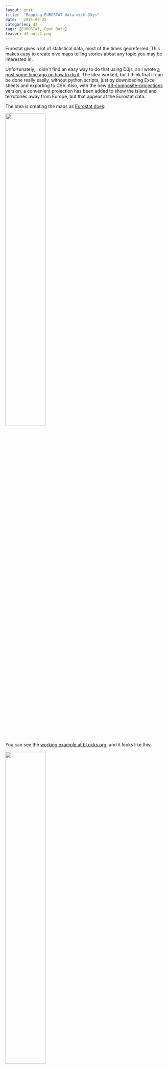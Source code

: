 ```yaml
---
layout: post
title:  "Mapping EUROSTAT data with D3js"
date:   2015-09-25
categories: d3
tags: [EUROSTAT, Open Data]
teaser: d3-nuts2.png
---
```


Eurostat gives a lot of statistical data, most of the times georeferred. This makes easy to create nive maps telling stories about any topic you may be interested in.

Unfortunately, I didn't find an easy way to do that using D3js, so I wrote [a post some time ago on how to do it][original post]. The idea worked, but I think that it can be done really easily, without python scripts, just by downloading Excel sheets and exporting to CSV. Also, with the new [d3-composite-projections][d3-composite-projections] version, a convenient projection has been added to show the island and terrotories away from Europe, but that appear at the Eurostat data.

The idea is creating the maps as [Eurostat does][example map]:

<a href="http://ec.europa.eu/eurostat/statistics-explained/images/a/ae/Urban_rural_typology_for_NUTS3_new.png"><img width="50%" src="{{ site.baseurl }}/images/d3/d3-nuts/example.png"/></a>

You can see the [working example at bl.ocks.org][gist example], and it looks like this:

<img width="50%" src="{{ site.baseurl }}/images/d3/d3-nuts/final-map.png"/>

Downloading some sample data
----------------------------

To create a map, you will need two data sources:

1. The regions where the data belongs. The regions are coded in a system called NUTS (Nomenclature of territorial units for statistics)
2. The data you want to represent at each region, such as *Greenhouse gas emisions*, *murders*, etc

### NUTS regions

Getting the regions and using them in TopoJSON format is not very straigth forward, so I did it for you.

The files are at [this gist][https://gist.github.com/rveciana/5919944], with the names nuts0.json, nuts1.json, etc. You can use *rawgit* to get the files without downloading them. To get the nuts3 topojson:

    https://cdn.rawgit.com/rveciana/5919944/raw/19dc3e37a6ca5ebb05d3a2d96a1f499d6cc3411c/nuts3.json

If you want to know how to generate these TopoJSONs, you can check [the next post][topojson tutorial]

### Getting the information data

To get the data, you have first to decide which data to use. In my case, I have chosen to map the amount of people at risk of poverty or social exclusion. To do it, [from the main page][eurostat], I have done:

Population and Social conditions -> Income and living conditions -> Main Tables -> People at risk of poverty or social exclusion by NUTS 2 regions.

From there, choose *Tables, maps and graphs interface*:

<img src="{{ site.baseurl }}/images/d3/d3-nuts/table.png"/>

Choose the *More data in the source dataset* button:

<img src="{{ site.baseurl }}/images/d3/d3-nuts/source-dataset.png"/>

Then, the GEO *+ button*:

<img src="{{ site.baseurl }}/images/d3/d3-nuts/geo.png"/>

Once there, ask to get not just the region names, but the labels too, so the topoJSON codes can be used. Don't forget to click the *update* button:

<img src="{{ site.baseurl }}/images/d3/d3-nuts/labels.png"/>

Now you can click the *download* button and ask to have the labels in a separate column from the name (or doing it yourself will be a mess, believe me):

<img src="{{ site.baseurl }}/images/d3/d3-nuts/download.png"/>

Oce the excel file is generated, export it to CSV. In our case, two tables are generated. I have chosen the first one *percentage of total population*, and remove the other parts.

Why not generating CSV files directly if there is an option? Because it will generate a row for each year and region, making things much more difficult.

Creating the map
----------------

To create the map, I've done it as usual, but loading a the csv with the variable data. This way, just by changing the csv, creating new maps is very easy. The working example is at [bl.ocks.org][gist example].

Some things deserve a little explanation.

### Creating the color scale:

{% highlight js %}
var scale =  d3.scale.quantize().domain([10,60]).range(colorbrewer.OrRd[9]);
{% endhighlight %}
I have used the *colorbrewer2* library, which gives many color scales already made. You just have to choose how many colors to use (9 in the example) and the scale name (OrRd). Choosing one is really simple. Just go to the [library page][colorbrewer] and play with the examples until you have the codes.

The domain indicates the maximum and minumum values for the scale. Since no country has values lower than 10 or higher than 60, I forced these limits.

### Choosing the color to paint the region:

{% highlight js %}
.style("fill",function(d){
      var value = data[d.id];
      if (isNaN(value)){
        value = data[d.id.substring(0,2)];
      }
      if (isNaN(value)){
        return "#fff";
      }

      return scale(value);
      })
{% endhighlight %}

I took this data because it's not perfect. Some data is given by NUTS2 and other by NUTS1. This is, some is given by country and other by quite large regions.

* *data* has all the csv data as a structure. When choosing the key *d.id*, the data for the current region should be used.
* The regions with NUTS1 data won't work, since the code is for the whole country, not for the region. Fortunately, the NUTS2 codes include the NUTS1 code. This is *UK12* belongs to *UK*. Thats why I used the conditional. If no value is found, we try with the first two characters, and the NUTS1 code may match then.
* In some cases, the region is not found, since it's not in the CSV file. A white color is then returned.

To show a small tooltip, a similar solution is used.

The whole code, running at [bl.ocks.org][gist example] is this one:

{% highlight js %}
<!DOCTYPE html>
<meta charset="utf-8">
<style>

.border {
  stroke: #000;
  fill: none;

}
.graticule {
  fill: none;
  stroke: #777;
  stroke-width: .5px;
  stroke-opacity: .5;
}

div.tooltip {
  position: absolute;
  text-align: center;
  width: 84px;
  height: 64px;
  padding: 2px;
  font: 12px sans-serif;
  background: lightgrey;
  border: 0px;
  border-radius: 8px;
  pointer-events: none;
}
</style>
<body>
<h1>People at risk of poverty or social exclusion by NUTS 2 regions</h1>
<script src="http://d3js.org/d3.v3.min.js"></script>
<script src="http://d3js.org/topojson.v1.min.js"></script>
<script src="http://d3js.org/colorbrewer.v1.min.js"></script>
<script src="https://raw.githubusercontent.com/rveciana/d3-composite-projections/master/src/conicConformalEurope-proj.js"></script>
<script>

var div = d3.select("body").append("div")
        .attr("class", "tooltip")
        .style("opacity", 0);

var width = 600,
    height = 500;

var projection = d3.geo.conicConformalEurope();
var graticule = d3.geo.graticule();

var path = d3.geo.path()
    .projection(projection);



var scale =  d3.scale.quantize().domain([10,60]).range(colorbrewer.OrRd[9]);
var svg = d3.select("body").append("svg")
    .attr("width", width)
    .attr("height", height);


    svg.append("path")
        .datum(graticule)
        .attr("class", "graticule")
        .attr("d", path);
d3.json("https://cdn.rawgit.com/rveciana/5919944/raw//nuts2.json", function(error, europe) {
  d3.csv("povertry_rate.csv", function(error, povrate) {
    var land = topojson.feature(europe, europe.objects.nuts2);

    data = {};
    povrate.forEach(function(d) {
      data[d.GEO] = d['2013'];
    });

    console.info(data);
    svg.selectAll("path")
      .data(land.features)
      .enter()
      .append("path")
      .attr("d", path)
      .style("stroke","#000")
      .style("stroke-width",".5px")
      .style("fill",function(d){
            var value = data[d.id];
            if (isNaN(value)){
              value = data[d.id.substring(0,2)];
            }
            if (isNaN(value)){
              return "#fff";
            }

            return scale(value);
            })
      .on("mouseover", function(d,i) {
            var value = data[d.id];
            if (isNaN(value)){
              value = data[d.id.substring(0,2)];
            }
            div.transition()
                .duration(200)
                .style("opacity", 0.9);
            div.html("<b>"+d.properties.name+"</b><br/>" + value + "%")
                .style("left", (d3.event.pageX) + "px")
                .style("top", (d3.event.pageY - 28) + "px");
        })
      .on("mouseout", function(d,i) {
          div.transition()
              .duration(500)
              .style("opacity", 0);
        });

        svg
          .append("path")
            .style("fill","none")
            .style("stroke","#000")
            .attr("d", projection.getCompositionBorders());


  });
});


</script>
{% endhighlight %}


[original post]: [http://geoexamples.blogspot.com.es/2013/10/using-eurostats-data-with-d3js.html]
[d3-composite-projections]: [http://geoexamples.com/d3-composite-projections/]
[example map]: http://ec.europa.eu/eurostat/statistics-explained/images/a/ae/Urban_rural_typology_for_NUTS3_new.png
[gist]: https://gist.github.com/rveciana/5919944
[topojson tutorial]: d3-EUROSTAT-topojson.html
[eurostat]: http://ec.europa.eu/eurostat
[gist example]:http://bl.ocks.org/rveciana/e3c02fe71f8dc63041ea
[colorbrewer]:http://colorbrewer2.org/
